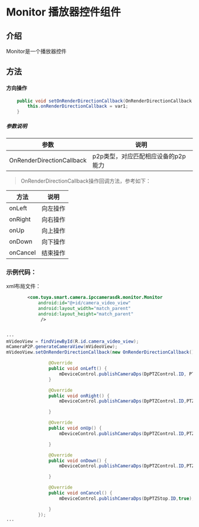 # Monitor 播放器控件组件


## 介绍
Monitor是一个播放器控件

## 方法



#### 方向操作

```java
    public void setOnRenderDirectionCallback(OnRenderDirectionCallback var1) {
        this.onRenderDirectionCallback = var1;
    }
```

##### 参数说明

| 参数                      | 说明                               |
| ------------------------- | ---------------------------------- |
| OnRenderDirectionCallback | p2p类型，对应匹配相应设备的p2p能力 |

> OnRenderDirectionCallback操作回调方法，参考如下：

| 方法     | 说明     |
| -------- | -------- |
| onLeft   | 向左操作 |
| onRight  | 向右操作 |
| onUp     | 向上操作 |
| onDown   | 向下操作 |
| onCancel | 结束操作 |

### 示例代码：

xml布局文件：

```xml
        <com.tuya.smart.camera.ipccamerasdk.monitor.Monitor
            android:id="@+id/camera_video_view"
            android:layout_width="match_parent"
            android:layout_height="match_parent"
             />
  
```

```java
··· 
mVideoView = findViewById(R.id.camera_video_view);
mCameraP2P.generateCameraView(mVideoView);
mVideoView.setOnRenderDirectionCallback(new OnRenderDirectionCallback() {

                @Override
                public void onLeft() {
                    mDeviceControl.publishCameraDps(DpPTZControl.ID, PTZDirection.LEFT.getDpValue());
                }

                @Override
                public void onRight() {
                    mDeviceControl.publishCameraDps(DpPTZControl.ID,PTZDirection.RIGHT.getDpValue());

                }

                @Override
                public void onUp() {
                    mDeviceControl.publishCameraDps(DpPTZControl.ID,PTZDirection.UP.getDpValue());

                }

                @Override
                public void onDown() {
                    mDeviceControl.publishCameraDps(DpPTZControl.ID,PTZDirection.DOWN.getDpValue());

                }

                @Override
                public void onCancel() {
                    mDeviceControl.publishCameraDps(DpPTZStop.ID,true);

                }
            });
···
```



